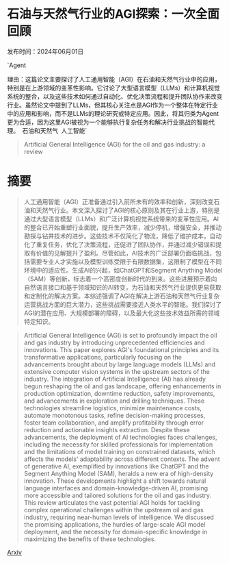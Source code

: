 # 石油与天然气行业的AGI探索：一次全面回顾

发布时间：2024年06月01日

`Agent

理由：这篇论文主要探讨了人工通用智能（AGI）在石油和天然气行业中的应用，特别是在上游领域的变革性影响。它讨论了大型语言模型（LLMs）和计算机视觉系统的整合，以及这些技术如何通过自动化、优化决策流程和提升团队协作来改变行业。虽然论文中提到了LLMs，但其核心关注点是AGI作为一个整体在特定行业中的应用和影响，而不是LLMs的理论研究或特定应用。因此，将其归类为Agent更为合适，因为这里AGI被视为一个能够执行复杂任务和解决行业挑战的智能代理。` `石油和天然气` `人工智能`

> Artificial General Intelligence (AGI) for the oil and gas industry: a review

# 摘要

> 人工通用智能（AGI）正准备通过引入前所未有的效率和创新，深刻改变石油和天然气行业。本文深入探讨了AGI的核心原则及其在行业上游，特别是通过大型语言模型（LLMs）和广泛计算机视觉系统带来的变革性应用。AI的整合已开始重塑行业面貌，提升生产效率，减少停机，增强安全，并推动勘探与钻井技术的进步。这些技术不仅简化了物流，降低了维护成本，自动化了重复任务，优化了决策流程，还促进了团队协作，并通过减少错误和提取有价值的见解提升了盈利。尽管如此，AI技术的广泛部署仍面临挑战，包括需要专业人才实施以及模型训练受限于有限数据集，这限制了模型在不同环境中的适应性。生成AI的兴起，如ChatGPT和Segment Anything Model（SAM）等创新，标志着一个高密度创新时代的到来。这些进展预示着向自然语言接口和基于领域知识的AI转变，为石油和天然气行业提供更易获取和定制化的解决方案。本综述强调了AGI在解决上游石油和天然气行业复杂运营挑战方面的巨大潜力，这些挑战需要接近人类水平的智能。我们探讨了AGI的潜在应用、大规模部署的障碍，以及最大化这些技术效益所需的领域特定知识。

> Artificial General Intelligence (AGI) is set to profoundly impact the oil and gas industry by introducing unprecedented efficiencies and innovations. This paper explores AGI's foundational principles and its transformative applications, particularly focusing on the advancements brought about by large language models (LLMs) and extensive computer vision systems in the upstream sectors of the industry. The integration of Artificial Intelligence (AI) has already begun reshaping the oil and gas landscape, offering enhancements in production optimization, downtime reduction, safety improvements, and advancements in exploration and drilling techniques. These technologies streamline logistics, minimize maintenance costs, automate monotonous tasks, refine decision-making processes, foster team collaboration, and amplify profitability through error reduction and actionable insights extraction. Despite these advancements, the deployment of AI technologies faces challenges, including the necessity for skilled professionals for implementation and the limitations of model training on constrained datasets, which affects the models' adaptability across different contexts. The advent of generative AI, exemplified by innovations like ChatGPT and the Segment Anything Model (SAM), heralds a new era of high-density innovation. These developments highlight a shift towards natural language interfaces and domain-knowledge-driven AI, promising more accessible and tailored solutions for the oil and gas industry. This review articulates the vast potential AGI holds for tackling complex operational challenges within the upstream oil and gas industry, requiring near-human levels of intelligence. We discussed the promising applications, the hurdles of large-scale AGI model deployment, and the necessity for domain-specific knowledge in maximizing the benefits of these technologies.

[Arxiv](https://arxiv.org/abs/2406.00594)
